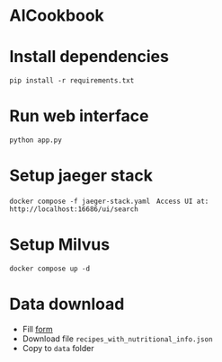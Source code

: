 # AICookbook

# Install dependencies
``` pip install -r requirements.txt ```

# Run web interface
``` python app.py ```

# Setup jaeger stack
``` docker compose -f jaeger-stack.yaml ```
``` Access UI at:  http://localhost:16686/ui/search```

# Setup Milvus
``` docker compose up -d ```

# Data download
- Fill [form](https://forms.gle/EzYSu8j3D1LJzVbR8)
- Download file `recipes_with_nutritional_info.json`
- Copy to `data` folder
